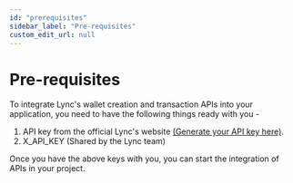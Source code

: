 ```yaml
---
id: "prerequisites"
sidebar_label: "Pre-requisites"
custom_edit_url: null
---
```


# Pre-requisites

To integrate Lync's wallet creation and transaction APIs into your application, you need to have the following things ready with you -

1. API key from the official Lync's website [(Generate your API key here)](https://dashboard.lync.world/).
2. X_API_KEY (Shared by the Lync team)

Once you have the above keys with you, you can start the integration of APIs in your project.
